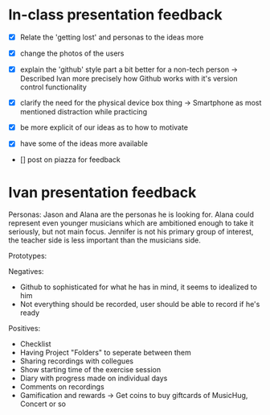 
# In-class presentation feedback

- [x] Relate the 'getting lost' and personas to the ideas more
- [x] change the photos of the users
- [x] explain the 'github' style part a bit better for a non-tech person
  -> Described Ivan more precisely how Github works with it's version control functionality
- [x] clarify the need for the physical device box thing
  -> Smartphone as most mentioned distraction while practicing
  
- [x] be more explicit of our ideas as to how to motivate
- [x] have some of the ideas more available

- [] post on piazza for feedback

# Ivan presentation feedback
Personas:
Jason and Alana are the personas he is looking for. Alana could represent even younger musicians which are ambitioned enough to take it seriously, but not main focus. Jennifer is not his primary group of interest, the teacher side is less important than the musicians side.

Prototypes:

Negatives:
- Github to sophisticated for what he has in mind, it seems to idealized to him
- Not everything should be recorded, user should be able to record if he's ready 

Positives:
+ Checklist
+ Having Project "Folders" to seperate between them
+ Sharing recordings with collegues
+ Show starting time of the exercise session
+ Diary with progress made on individual days
+ Comments on recordings
+ Gamification and rewards
 -> Get coins to buy giftcards of MusicHug, Concert or so
